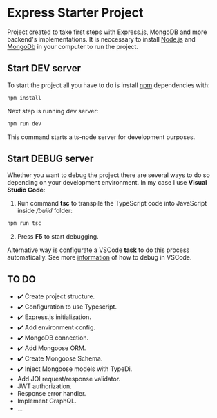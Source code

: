 # Express Starter Project
Project created to take first steps with Express.js, MongoDB and more backend's implementations.
It is neccessary to install [Node.js](https://nodejs.org/es/) and [MongoDb](https://www.mongodb.com/) in your computer to run the project.

## Start DEV server
To start the project all you have to do is install [npm](https://www.npmjs.com/) dependencies with:
```bash
npm install
```

Next step is running dev server:
```bash
npm run dev
```
This command starts a ts-node server for development purposes.

## Start DEBUG server
Whether you want to debug the project there are several ways to do so depending on your development environment.
In my case I use **Visual Studio Code**:

1. Run command **tsc** to transpile the TypeScript code into JavaScript inside */build* folder:
```bash
npm run tsc
```
2. Press **F5** to start debugging.

Alternative way is configurate a VSCode **task** to do this process automatically.
See more [information](https://code.visualstudio.com/docs/nodejs/nodejs-debugging) of how to debug in VSCode.

## TO DO
- ✔️  Create project structure.
- ✔️  Configuration to use Typescript.
- ✔️  Express.js initialization.
- ✔️  Add environment config.
- ✔️  MongoDB connection.
- ✔️  Add Mongoose ORM.
- ✔️  Create Mongoose Schema.
- ✔️  Inject Mongoose models with TypeDi.
- Add JOI request/response validator.
- JWT authorization.
- Response error handler.
- Implement GraphQL.
- ...